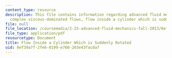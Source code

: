 ```yaml
---
content_type: resource
description: This file contains information regarding advanced fluid mechanics, more
  complex viscous-dominated flows, flow inside a cylinder which is suddenly rotated.
file: null
file_location: /coursemedia/2-25-advanced-fluid-mechanics-fall-2013/8ef39a7f2fe60199e760203e43facda7_MIT2_25F13_FlowRotated.pdf
file_type: application/pdf
resourcetype: Document
title: Flow Inside a Cylinder Which is Suddenly Rotated
uid: 8ef39a7f-2fe6-0199-e760-203e43facda7
---
```

